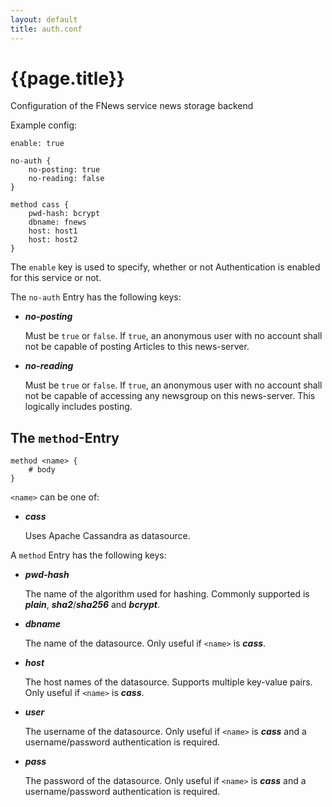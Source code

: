 ```yaml
---
layout: default
title: auth.conf
---
```


# {{page.title}}
Configuration of the FNews service news storage backend

Example config:

```
enable: true

no-auth {
	no-posting: true
	no-reading: false
}

method cass {
	pwd-hash: bcrypt
	dbname: fnews
	host: host1
	host: host2
}

```

The `enable` key is used to specify, whether or not Authentication is enabled for this service or not.

The `no-auth` Entry has the following keys:
* __*no-posting*__

  Must be `true` or `false`. If `true`, an anonymous user with no account shall not be capable of posting
  Articles to this news-server.
* __*no-reading*__

  Must be `true` or `false`. If `true`, an anonymous user with no account shall not be capable of accessing
  any newsgroup on this news-server. This logically includes posting.

## The `method`-Entry

```
method <name> {
	# body
}
```

`<name>` can be one of:

* __*cass*__

  Uses Apache Cassandra as datasource.

A `method` Entry has the following keys:

* __*pwd-hash*__

  The name of the algorithm used for hashing. Commonly supported is __*plain*__, __*sha2*__/__*sha256*__
  and __*bcrypt*__.

* __*dbname*__

  The name of the datasource. Only useful if `<name>` is __*cass*__.

* __*host*__

  The host names of the datasource. Supports multiple key-value pairs. Only useful if `<name>` is __*cass*__.

* __*user*__

  The username of the datasource. Only useful if `<name>` is __*cass*__ and a username/password authentication is required.

* __*pass*__

  The password of the datasource. Only useful if `<name>` is __*cass*__ and a username/password authentication is required.

